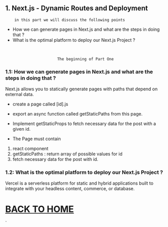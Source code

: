 ## 1. Next.js - Dynamic Routes and Deployment

        in this part we will discuss the following points

* How we can generate pages in Next.js and what are the steps in doing that ?
* What is the optimal platform to deploy our Next.js Project ?

<br/>

                           The beginning of Part One

### 1.1: How we can generate pages in Next.js and what are the steps in doing that ?

Next.js allows you to statically generate pages with paths that depend on external data.

- create a page called [id].js
- export an async function called getStaticPaths from this page.
- Implement getStaticProps to fetch necessary data for the post with a given
  id.

- The Page must contain

1. react component
2. getStaticPaths : return array of possible values for id
3. fetch necessary data for the post with id.

### 1.2: What is the optimal platform to deploy our Next.js Project ?

Vercel is a serverless platform for static and hybrid applications built to integrate with your headless content, commerce, or database.

# [BACK TO HOME](https://jehadabuawwad.github.io/reading-notes)

`
